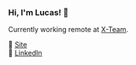 ### Hi, I'm Lucas! 👋

Currently working remote at [X-Team](https://x-team.com/).

🚀 [Site](https://lucasbassetti.com/) <br>
💼 [LinkedIn](https://www.linkedin.com/in/lucas-bassetti/) <br>
